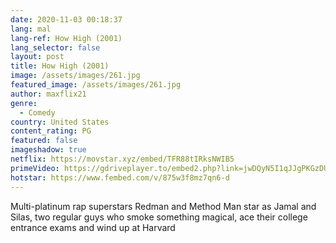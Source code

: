 ```yaml
---
date: 2020-11-03 00:18:37
lang: mal
lang-ref: How High (2001)
lang_selector: false
layout: post
title: How High (2001)
image: /assets/images/261.jpg
featured_image: /assets/images/261.jpg
author: maxflix21
genre:
  - Comedy
country: United States
content_rating: PG
featured: false
imageshadow: true
netflix: https://movstar.xyz/embed/TFR88tIRksNWIB5
primeVideo: https://gdriveplayer.to/embed2.php?link=jwDQyN5I1qJJgPKGzDUF1w12hs5rbZ%252FeWJvDTU4nhMnuAsPfT2H6d02%252BQ1Z0kCLMPgK4ZLtYicnosfcMVvKWoOpb4Ln7EcKwO3jfVA6u%252BKWPk82ZBUI55zUFIb4XFrOQNNfJZ5hocYhNnHjVPgZhGxXUU%252B75JCYMyo2WxI75mpPzqo5nvbqjT%252Bz01y7437O%252FU%253D
hotstar: https://www.fembed.com/v/875w3f8mz7qn6-d
---
```

Multi-platinum rap superstars Redman and Method Man star as Jamal and Silas, two regular guys who smoke something magical, ace their college entrance exams and wind up at Harvard